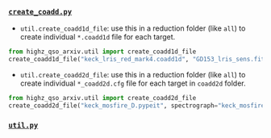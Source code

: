 ### [`create_coadd.py`](./create_coadd.py)

- `util.create_coadd1d_file`: use this in a reduction folder (like `all`) to create individual `*.coadd1d` file for each target.

```python
from highz_qso_arxiv.util import create_coadd1d_file
create_coadd1d_file("keck_lris_red_mark4.coadd1d", "GD153_lris_sens.fits")
```

- `util.create_coadd2d_file`:  use this in a reduction folder (like `all`) to create individual `*_coadd2d.cfg` file for each target in `coadd2d` folder.

```python
from highz_qso_arxiv.util import create_coadd2d_file
create_coadd2d_file("keck_mosfire_D.pypeit", spectrograph="keck_mosfire")
```

### [`util.py`](./util.py)